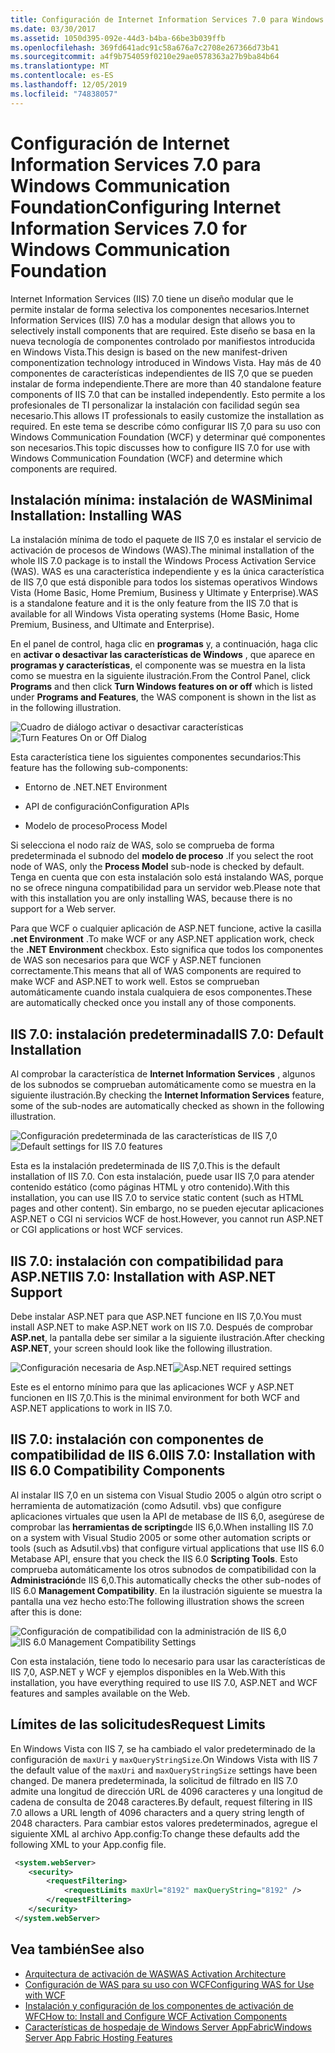 ```yaml
---
title: Configuración de Internet Information Services 7.0 para Windows Communication Foundation
ms.date: 03/30/2017
ms.assetid: 1050d395-092e-44d3-b4ba-66be3b039ffb
ms.openlocfilehash: 369fd641adc91c58a676a7c2708e267366d73b41
ms.sourcegitcommit: a4f9b754059f0210e29ae0578363a27b9ba84b64
ms.translationtype: MT
ms.contentlocale: es-ES
ms.lasthandoff: 12/05/2019
ms.locfileid: "74838057"
---
```

# <a name="configuring-internet-information-services-70-for-windows-communication-foundation"></a><span data-ttu-id="777b7-102">Configuración de Internet Information Services 7.0 para Windows Communication Foundation</span><span class="sxs-lookup"><span data-stu-id="777b7-102">Configuring Internet Information Services 7.0 for Windows Communication Foundation</span></span>

<span data-ttu-id="777b7-103">Internet Information Services (IIS) 7.0 tiene un diseño modular que le permite instalar de forma selectiva los componentes necesarios.</span><span class="sxs-lookup"><span data-stu-id="777b7-103">Internet Information Services (IIS) 7.0 has a modular design that allows you to selectively install components that are required.</span></span> <span data-ttu-id="777b7-104">Este diseño se basa en la nueva tecnología de componentes controlado por manifiestos introducida en Windows Vista.</span><span class="sxs-lookup"><span data-stu-id="777b7-104">This design is based on the new manifest-driven componentization technology introduced in Windows Vista.</span></span> <span data-ttu-id="777b7-105">Hay más de 40 componentes de características independientes de IIS 7,0 que se pueden instalar de forma independiente.</span><span class="sxs-lookup"><span data-stu-id="777b7-105">There are more than 40 standalone feature components of IIS 7.0 that can be installed independently.</span></span> <span data-ttu-id="777b7-106">Esto permite a los profesionales de TI personalizar la instalación con facilidad según sea necesario.</span><span class="sxs-lookup"><span data-stu-id="777b7-106">This allows IT professionals to easily customize the installation as required.</span></span> <span data-ttu-id="777b7-107">En este tema se describe cómo configurar IIS 7,0 para su uso con Windows Communication Foundation (WCF) y determinar qué componentes son necesarios.</span><span class="sxs-lookup"><span data-stu-id="777b7-107">This topic discusses how to configure IIS 7.0 for use with Windows Communication Foundation (WCF) and determine which components are required.</span></span>

## <a name="minimal-installation-installing-was"></a><span data-ttu-id="777b7-108">Instalación mínima: instalación de WAS</span><span class="sxs-lookup"><span data-stu-id="777b7-108">Minimal Installation: Installing WAS</span></span>
 <span data-ttu-id="777b7-109">La instalación mínima de todo el paquete de IIS 7,0 es instalar el servicio de activación de procesos de Windows (WAS).</span><span class="sxs-lookup"><span data-stu-id="777b7-109">The minimal installation of the whole IIS 7.0 package is to install the Windows Process Activation Service (WAS).</span></span> <span data-ttu-id="777b7-110">WAS es una característica independiente y es la única característica de IIS 7,0 que está disponible para todos los sistemas operativos Windows Vista (Home Basic, Home Premium, Business y Ultimate y Enterprise).</span><span class="sxs-lookup"><span data-stu-id="777b7-110">WAS is a standalone feature and it is the only feature from the IIS 7.0 that is available for all Windows Vista operating systems (Home Basic, Home Premium, Business, and Ultimate and Enterprise).</span></span>

 <span data-ttu-id="777b7-111">En el panel de control, haga clic en **programas** y, a continuación, haga clic en **activar o desactivar las características de Windows** , que aparece en **programas y características**, el componente was se muestra en la lista como se muestra en la siguiente ilustración.</span><span class="sxs-lookup"><span data-stu-id="777b7-111">From the Control Panel, click **Programs** and then click **Turn Windows features on or off** which is listed under **Programs and Features**, the WAS component is shown in the list as in the following illustration.</span></span>

 <span data-ttu-id="777b7-112">![Cuadro de diálogo activar o desactivar características](../../../../docs/framework/wcf/feature-details/media/wcfc-turnfeaturesonoroffs.gif "wcfc_TurnFeaturesOnOrOffs")</span><span class="sxs-lookup"><span data-stu-id="777b7-112">![Turn Features On or Off Dialog](../../../../docs/framework/wcf/feature-details/media/wcfc-turnfeaturesonoroffs.gif "wcfc_TurnFeaturesOnOrOffs")</span></span>

 <span data-ttu-id="777b7-113">Esta característica tiene los siguientes componentes secundarios:</span><span class="sxs-lookup"><span data-stu-id="777b7-113">This feature has the following sub-components:</span></span>

- <span data-ttu-id="777b7-114">Entorno de .NET</span><span class="sxs-lookup"><span data-stu-id="777b7-114">.NET Environment</span></span>

- <span data-ttu-id="777b7-115">API de configuración</span><span class="sxs-lookup"><span data-stu-id="777b7-115">Configuration APIs</span></span>

- <span data-ttu-id="777b7-116">Modelo de proceso</span><span class="sxs-lookup"><span data-stu-id="777b7-116">Process Model</span></span>

 <span data-ttu-id="777b7-117">Si selecciona el nodo raíz de WAS, solo se comprueba de forma predeterminada el subnodo del **modelo de proceso** .</span><span class="sxs-lookup"><span data-stu-id="777b7-117">If you select the root node of WAS, only the **Process Model** sub-node is checked by default.</span></span> <span data-ttu-id="777b7-118">Tenga en cuenta que con esta instalación solo está instalando WAS, porque no se ofrece ninguna compatibilidad para un servidor web.</span><span class="sxs-lookup"><span data-stu-id="777b7-118">Please note that with this installation you are only installing WAS, because there is no support for a Web server.</span></span>

 <span data-ttu-id="777b7-119">Para que WCF o cualquier aplicación de ASP.NET funcione, active la casilla **.net Environment** .</span><span class="sxs-lookup"><span data-stu-id="777b7-119">To make WCF or any ASP.NET application work, check the **.NET Environment** checkbox.</span></span> <span data-ttu-id="777b7-120">Esto significa que todos los componentes de WAS son necesarios para que WCF y ASP.NET funcionen correctamente.</span><span class="sxs-lookup"><span data-stu-id="777b7-120">This means that all of WAS components are required to make WCF and ASP.NET to work well.</span></span> <span data-ttu-id="777b7-121">Estos se comprueban automáticamente cuando instala cualquiera de esos componentes.</span><span class="sxs-lookup"><span data-stu-id="777b7-121">These are automatically checked once you install any of those components.</span></span>

## <a name="iis-70-default-installation"></a><span data-ttu-id="777b7-122">IIS 7.0: instalación predeterminada</span><span class="sxs-lookup"><span data-stu-id="777b7-122">IIS 7.0: Default Installation</span></span>
 <span data-ttu-id="777b7-123">Al comprobar la característica de **Internet Information Services** , algunos de los subnodos se comprueban automáticamente como se muestra en la siguiente ilustración.</span><span class="sxs-lookup"><span data-stu-id="777b7-123">By checking the **Internet Information Services** feature, some of the sub-nodes are automatically checked as shown in the following illustration.</span></span>

 <span data-ttu-id="777b7-124">![Configuración predeterminada de las características de IIS 7,0](../../../../docs/framework/wcf/feature-details/media/wcfc-turningfeaturesonoroff2.gif "wcfc_TurningFeaturesOnOrOff2")</span><span class="sxs-lookup"><span data-stu-id="777b7-124">![Default settings for IIS 7.0 features](../../../../docs/framework/wcf/feature-details/media/wcfc-turningfeaturesonoroff2.gif "wcfc_TurningFeaturesOnOrOff2")</span></span>

 <span data-ttu-id="777b7-125">Esta es la instalación predeterminada de IIS 7,0.</span><span class="sxs-lookup"><span data-stu-id="777b7-125">This is the default installation of IIS 7.0.</span></span> <span data-ttu-id="777b7-126">Con esta instalación, puede usar IIS 7,0 para atender contenido estático (como páginas HTML y otro contenido).</span><span class="sxs-lookup"><span data-stu-id="777b7-126">With this installation, you can use IIS 7.0 to service static content (such as HTML pages and other content).</span></span> <span data-ttu-id="777b7-127">Sin embargo, no se pueden ejecutar aplicaciones ASP.NET o CGI ni servicios WCF de host.</span><span class="sxs-lookup"><span data-stu-id="777b7-127">However, you cannot run ASP.NET or CGI applications or host WCF services.</span></span>

## <a name="iis-70-installation-with-aspnet-support"></a><span data-ttu-id="777b7-128">IIS 7.0: instalación con compatibilidad para ASP.NET</span><span class="sxs-lookup"><span data-stu-id="777b7-128">IIS 7.0: Installation with ASP.NET Support</span></span>
 <span data-ttu-id="777b7-129">Debe instalar ASP.NET para que ASP.NET funcione en IIS 7,0.</span><span class="sxs-lookup"><span data-stu-id="777b7-129">You must install ASP.NET to make ASP.NET work on IIS 7.0.</span></span> <span data-ttu-id="777b7-130">Después de comprobar **ASP.net**, la pantalla debe ser similar a la siguiente ilustración.</span><span class="sxs-lookup"><span data-stu-id="777b7-130">After checking **ASP.NET**, your screen should look like the following illustration.</span></span>

 <span data-ttu-id="777b7-131">![Configuración necesaria de Asp.NET](../../../../docs/framework/wcf/feature-details/media/wcfc-trunfeaturesonoroff3s.gif "wcfc_TrunFeaturesOnOrOFf3s")</span><span class="sxs-lookup"><span data-stu-id="777b7-131">![Asp.NET required settings](../../../../docs/framework/wcf/feature-details/media/wcfc-trunfeaturesonoroff3s.gif "wcfc_TrunFeaturesOnOrOFf3s")</span></span>

 <span data-ttu-id="777b7-132">Este es el entorno mínimo para que las aplicaciones WCF y ASP.NET funcionen en IIS 7,0.</span><span class="sxs-lookup"><span data-stu-id="777b7-132">This is the minimal environment for both WCF and ASP.NET applications to work in IIS 7.0.</span></span>

## <a name="iis-70-installation-with-iis-60-compatibility-components"></a><span data-ttu-id="777b7-133">IIS 7.0: instalación con componentes de compatibilidad de IIS 6.0</span><span class="sxs-lookup"><span data-stu-id="777b7-133">IIS 7.0: Installation with IIS 6.0 Compatibility Components</span></span>
 <span data-ttu-id="777b7-134">Al instalar IIS 7,0 en un sistema con Visual Studio 2005 o algún otro script o herramienta de automatización (como Adsutil. vbs) que configure aplicaciones virtuales que usen la API de metabase de IIS 6,0, asegúrese de comprobar las **herramientas de scripting**de IIS 6,0.</span><span class="sxs-lookup"><span data-stu-id="777b7-134">When installing IIS 7.0 on a system with Visual Studio 2005 or some other automation scripts or tools (such as Adsutil.vbs) that configure virtual applications that use IIS 6.0 Metabase API, ensure that you check the IIS 6.0 **Scripting Tools**.</span></span> <span data-ttu-id="777b7-135">Esto comprueba automáticamente los otros subnodos de compatibilidad con la **Administración**de IIS 6,0.</span><span class="sxs-lookup"><span data-stu-id="777b7-135">This automatically checks the other sub-nodes of IIS 6.0 **Management Compatibility**.</span></span> <span data-ttu-id="777b7-136">En la ilustración siguiente se muestra la pantalla una vez hecho esto:</span><span class="sxs-lookup"><span data-stu-id="777b7-136">The following illustration shows the screen after this is done:</span></span>

 <span data-ttu-id="777b7-137">![Configuración de compatibilidad con la administración de IIS 6,0](../../../../docs/framework/wcf/feature-details/media/scfc-turnfeaturesonoroff5s.gif "scfc_TurnFeaturesOnOrOff5s")</span><span class="sxs-lookup"><span data-stu-id="777b7-137">![IIS 6.0 Management Compatibility Settings](../../../../docs/framework/wcf/feature-details/media/scfc-turnfeaturesonoroff5s.gif "scfc_TurnFeaturesOnOrOff5s")</span></span>

 <span data-ttu-id="777b7-138">Con esta instalación, tiene todo lo necesario para usar las características de IIS 7,0, ASP.NET y WCF y ejemplos disponibles en la Web.</span><span class="sxs-lookup"><span data-stu-id="777b7-138">With this installation, you have everything required to use IIS 7.0, ASP.NET and WCF features and samples available on the Web.</span></span>

## <a name="request-limits"></a><span data-ttu-id="777b7-139">Límites de las solicitudes</span><span class="sxs-lookup"><span data-stu-id="777b7-139">Request Limits</span></span>
 <span data-ttu-id="777b7-140">En Windows Vista con IIS 7, se ha cambiado el valor predeterminado de la configuración de `maxUri` y `maxQueryStringSize`.</span><span class="sxs-lookup"><span data-stu-id="777b7-140">On Windows Vista with IIS 7 the default value of the `maxUri` and `maxQueryStringSize` settings have been changed.</span></span> <span data-ttu-id="777b7-141">De manera predeterminada, la solicitud de filtrado en IIS 7.0 admite una longitud de dirección URL de 4096 caracteres y una longitud de cadena de consulta de 2048 caracteres.</span><span class="sxs-lookup"><span data-stu-id="777b7-141">By default, request filtering in IIS 7.0 allows a URL length of 4096 characters and a query string length of 2048 characters.</span></span> <span data-ttu-id="777b7-142">Para cambiar estos valores predeterminados, agregue el siguiente XML al archivo App.config:</span><span class="sxs-lookup"><span data-stu-id="777b7-142">To change these defaults add the following XML to your App.config file.</span></span>

```xml
 <system.webServer>
    <security>
        <requestFiltering>
            <requestLimits maxUrl="8192" maxQueryString="8192" />
        </requestFiltering>
    </security>
 </system.webServer>
 ```

## <a name="see-also"></a><span data-ttu-id="777b7-143">Vea también</span><span class="sxs-lookup"><span data-stu-id="777b7-143">See also</span></span>

- [<span data-ttu-id="777b7-144">Arquitectura de activación de WAS</span><span class="sxs-lookup"><span data-stu-id="777b7-144">WAS Activation Architecture</span></span>](../../../../docs/framework/wcf/feature-details/was-activation-architecture.md)
- [<span data-ttu-id="777b7-145">Configuración de WAS para su uso con WCF</span><span class="sxs-lookup"><span data-stu-id="777b7-145">Configuring WAS for Use with WCF</span></span>](../../../../docs/framework/wcf/feature-details/configuring-the-wpa--service-for-use-with-wcf.md)
- [<span data-ttu-id="777b7-146">Instalación y configuración de los componentes de activación de WFC</span><span class="sxs-lookup"><span data-stu-id="777b7-146">How to: Install and Configure WCF Activation Components</span></span>](../../../../docs/framework/wcf/feature-details/how-to-install-and-configure-wcf-activation-components.md)
- [<span data-ttu-id="777b7-147">Características de hospedaje de Windows Server AppFabric</span><span class="sxs-lookup"><span data-stu-id="777b7-147">Windows Server App Fabric Hosting Features</span></span>](https://go.microsoft.com/fwlink/?LinkId=201276)
